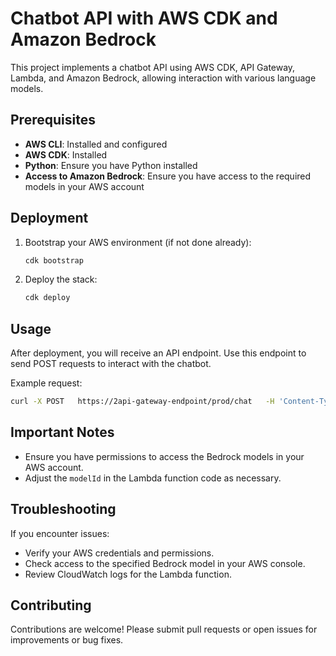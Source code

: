 # Chatbot API with AWS CDK and Amazon Bedrock

This project implements a chatbot API using AWS CDK, API Gateway, Lambda, and Amazon Bedrock, allowing interaction with various language models.

## Prerequisites

- **AWS CLI**: Installed and configured
- **AWS CDK**: Installed
- **Python**: Ensure you have Python installed
- **Access to Amazon Bedrock**: Ensure you have access to the required models in your AWS account

## Deployment

1. Bootstrap your AWS environment (if not done already):

   ```bash
   cdk bootstrap
   ```

2. Deploy the stack:

   ```bash
   cdk deploy
   ```

## Usage

After deployment, you will receive an API endpoint. Use this endpoint to send POST requests to interact with the chatbot.

Example request:

```bash
curl -X POST   https://2api-gateway-endpoint/prod/chat   -H 'Content-Typeprod/: application/json'   -d '{"input": "Hello chatbot"}'
```

## Important Notes

- Ensure you have permissions to access the Bedrock models in your AWS account.
- Adjust the `modelId` in the Lambda function code as necessary.

## Troubleshooting

If you encounter issues:

- Verify your AWS credentials and permissions.
- Check access to the specified Bedrock model in your AWS console.
- Review CloudWatch logs for the Lambda function.

## Contributing

Contributions are welcome! Please submit pull requests or open issues for improvements or bug fixes.
